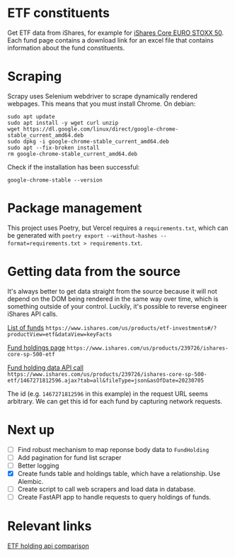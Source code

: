 # ETF constituents

Get ETF data from iShares, for example for [iShares Core EURO STOXX 50](https://www.ishares.com/uk/individual/en/products/251781/?referrer=tickerSearch). Each fund page contains a download link for an excel file that contains information about the fund constituents.

# Scraping

Scrapy uses Selenium webdriver to scrape dynamically rendered webpages. This means that you must install Chrome. On debian:

```
sudo apt update
sudo apt install -y wget curl unzip
wget https://dl.google.com/linux/direct/google-chrome-stable_current_amd64.deb
sudo dpkg -i google-chrome-stable_current_amd64.deb
sudo apt --fix-broken install
rm google-chrome-stable_current_amd64.deb
```

Check if the installation has been successful:

```
google-chrome-stable --version
```

# Package management

This project uses Poetry, but Vercel requires a `requirements.txt`, which can be generated with `poetry export --without-hashes --format=requirements.txt > requirements.txt`.

# Getting data from the source

It's always better to get data straight from the source because it will not depend on the DOM being rendered in the same way over time, which is something outside of your control. Luckily, it's possible to reverse engineer iShares API calls.

[List of funds](https://www.ishares.com/us/products/etf-investments#/?productView=etf&dataView=keyFacts)
`https://www.ishares.com/us/products/etf-investments#/?productView=etf&dataView=keyFacts`

[Fund holdings page](https://www.ishares.com/us/products/239726/ishares-core-sp-500-etf)
`https://www.ishares.com/us/products/239726/ishares-core-sp-500-etf`

[Fund holding data API call](https://www.ishares.com/us/products/239726/ishares-core-sp-500-etf/1467271812596.ajax?tab=all&fileType=json&asOfDate=20230705)
`https://www.ishares.com/us/products/239726/ishares-core-sp-500-etf/1467271812596.ajax?tab=all&fileType=json&asOfDate=20230705`

The id (e.g. `1467271812596` in this example) in the request URL seems arbitrary. We can get this id for each fund by capturing network requests.

# Next up

- [ ] Find robust mechanism to map reponse body data to `FundHolding`
- [ ] Add pagination for fund list scraper
- [ ] Better logging
- [x] Create funds table and holdings table, which have a relationship. Use Alembic.
- [ ] Create script to call web scrapers and load data in database.
- [ ] Create FastAPI app to handle requests to query holdings of funds.

# Relevant links

[ETF holding api comparison](https://datarade.ai/top-lists/best-etf-holdings-apis)
